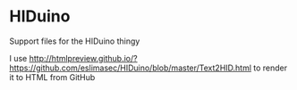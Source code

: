 # HIDuino
Support files for the HIDuino thingy

I use http://htmlpreview.github.io/?https://github.com/eslimasec/HIDuino/blob/master/Text2HID.html to render it to HTML from GitHub
